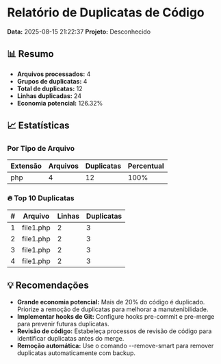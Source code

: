 # Relatório de Duplicatas de Código

**Data:** 2025-08-15 21:22:37
**Projeto:** Desconhecido

## 📊 Resumo

- **Arquivos processados:** 4
- **Grupos de duplicatas:** 4
- **Total de duplicatas:** 12
- **Linhas duplicadas:** 24
- **Economia potencial:** 126.32%

## 📈 Estatísticas

### Por Tipo de Arquivo

| Extensão | Arquivos | Duplicatas | Percentual |
|----------|----------|------------|------------|
| php | 4 | 12 | 100% |

### 🔥 Top 10 Duplicatas

| # | Arquivo | Linhas | Duplicatas |
|---|---------|--------|------------|
| 1 | file1.php | 2 | 3 |
| 2 | file1.php | 2 | 3 |
| 3 | file1.php | 2 | 3 |
| 4 | file1.php | 2 | 3 |

## 💡 Recomendações

- **Grande economia potencial:** Mais de 20% do código é duplicado. Priorize a remoção de duplicatas para melhorar a manutenibilidade.
- **Implementar hooks de Git:** Configure hooks pre-commit e pre-merge para prevenir futuras duplicatas.
- **Revisão de código:** Estabeleça processos de revisão de código para identificar duplicatas antes do merge.
- **Remoção automática:** Use o comando --remove-smart para remover duplicatas automaticamente com backup.
